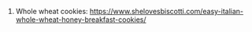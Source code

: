 1. Whole wheat cookies: https://www.shelovesbiscotti.com/easy-italian-whole-wheat-honey-breakfast-cookies/
